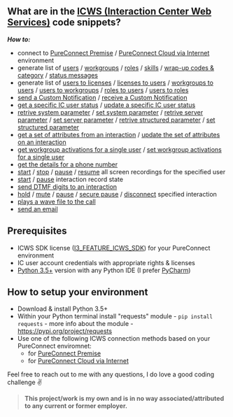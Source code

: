 ## What are in the [ICWS (Interaction Center Web Services)](https://help.genesys.com/developer/cic/docs/icws/webhelp/conceptualcontent/welcome.htm) code snippets?
***How to:***
- connect to [PureConnect Premise](scripts/icws_premise_authentication.py) / [PureConnect Cloud via Internet](scripts/icws_cloud_authentication.py) environment
- generate list of [users]() / [workgroups]() / [roles]() / [skills]() / [wrap-up codes & category]() / [status messages]()
- generate list of [users to licenses]() / [licenses to users]() / [workgroups to users]() / [users to workgroups]() / [roles to users]() / [users to roles]()
- [send a Custom Notification]() / [receive a Custom Notification]()
- [get a specific IC user status](scripts/icws_user_status.py#L9) / [update a specific IC user status](scripts/icws_user_status.py#L15)
- [retrive system parameter]() / [set system parameter]() / [retrive server parameter]() / [set server parameter]() / [retrive structured parameter]() / [set structured parameter]()
- [get a set of attributes from an interaction]() / [update the set of attributes on an interaction]()
- [get workgroup activations for a single user]() / [set workgroup activations for a single user]()
- [get the details for a phone number]()
- [start]() / [stop]() / [pause]() / [resume]() all screen recordings for the specified user
- [start]() / [pause]() interaction record state
- [send DTMF digits to an interaction]()
- [hold]() / [mute]() / [pause]() / [secure pause]() / [disconnect]() specified interaction
- [plays a wave file to the call]()
- [send an email](scripts/icws_send_an_email.py)

## Prerequisites
- ICWS SDK license ([I3_FEATURE_ICWS_SDK](https://help.genesys.com/pureconnect/mergedProjects/wh_tr/mergedProjects/wh_tr_icws_sdk_icg/desktop/what_is_the_icws_sdk.htm)) for your PureConnect environment
- IC user account credentials with appropriate rights & licenses
- [Python 3.5+](https://www.python.org/downloads/) version with any Python IDE (I prefer [PyCharm](https://www.jetbrains.com/pycharm/download/))

## How to setup your environment
- Download & install Python 3.5+
- Within your Python terminal install "requests" module - ```pip install requests``` - more info about the module - https://pypi.org/project/requests
- Use one of the following ICWS connection methods based on your PureConnect enviromnet:
  - for [PureConnect Premise](scripts/icws_premise_authentication.py)
  - for [PureConnect Cloud via Internet](scripts/icws_cloud_authentication.py) 

Feel free to reach out to me with any questions, I do love a good coding challenge :v:

> **This project/work is my own and is in no way associated/attributed to any current or former employer.**
